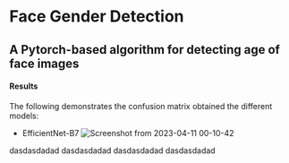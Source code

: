 # Face Gender Detection
## A Pytorch-based algorithm for detecting age of face images

#### Results
The following demonstrates the confusion matrix obtained the different models:
- EfficientNet-B7
![Screenshot from 2023-04-11 00-10-42](https://user-images.githubusercontent.com/79300456/230994359-b1cb4402-9187-49ab-ab71-e3213382f73f.png)

dasdasdadad
dasdasdadad
dasdasdadad
dasdasdadad
